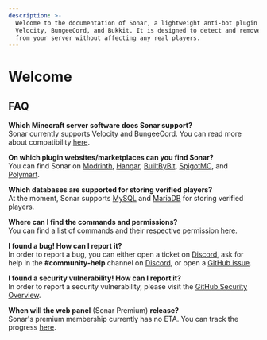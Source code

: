 ```yaml
---
description: >-
  Welcome to the documentation of Sonar, a lightweight anti-bot plugin for
  Velocity, BungeeCord, and Bukkit. It is designed to detect and remove bots
  from your server without affecting any real players.
---
```


# Welcome

## FAQ

**Which Minecraft server software does Sonar support?**\
Sonar currently supports Velocity and BungeeCord. You can read more about compatibility [here](sonar/supported-versions.md).

**On which plugin websites/marketplaces can you find Sonar?**\
You can find Sonar on [Modrinth](https://modrinth.com/plugin/sonar), [Hangar](https://hangar.papermc.io/Jones/sonar), [BuiltByBit](https://builtbybit.com/resources/sonar.23353/?ref=discover), [SpigotMC](https://www.spigotmc.org/resources/sonar.115239/), and [Polymart](https://polymart.org/resource/sonar.5097).

**Which databases are supported for storing verified players?**\
At the moment, Sonar supports [MySQL](https://www.mysql.com/) and [MariaDB](https://mariadb.org/) for storing verified players.

**Where can I find the commands and permissions?**\
You can find a list of commands and their respective permission [here](administration/commands-and-permissions.md).

**I found a bug! How can I report it?**\
In order to report a bug, you can either open a ticket on [Discord](https://jonesdev.xyz/discord), ask for help in the **#community-help** channel on [Discord](https://jonesdev.xyz/discord), or open a [GitHub issue](https://github.com/jonesdevelopment/sonar/issues/new/choose).

**I found a security vulnerability! How can I report it?**\
In order to report a security vulnerability, please visit the [GitHub Security Overview](https://github.com/jonesdevelopment/sonar/security).

**When will the web panel** (Sonar Premium) **release?**\
Sonar's premium membership currently has no ETA. You can track the progress [here](https://github.com/users/jonesdevelopment/projects/3?pane=issue\&itemId=48685538).
